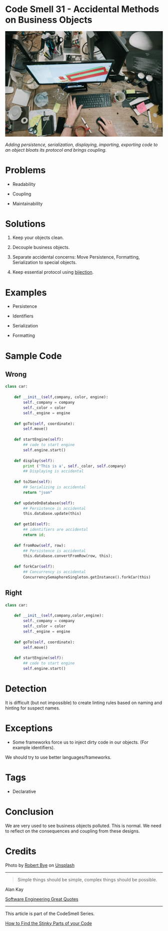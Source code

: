 # Code Smell 31 - Accidental Methods on Business Objects

![Code Smell 31 - Accidental Methods on Business Objects](Code%20Smell%2031%20-%20Accidental%20Methods%20on%20Business%20Objects.jpg)

*Adding persistence, serialization, displaying, importing, exporting code to an object bloats its protocol and brings coupling.*

# Problems

- Readability

- Coupling

- Maintainability

# Solutions

1. Keep your objects clean.

2. Decouple business objects.

3. Separate accidental concerns: Move Persistence, Formatting, Serialization to special objects.

4. Keep essential protocol using [bijection](https://github.com/mcsee/Software-Design-Articles/tree/main/Articles/Theory/The%20One%20and%20Only%20Software%20Design%20Principle/readme.md).

# Examples

- Persistence

- Identifiers

- Serialization

- Formatting

# Sample Code

## Wrong

[Gist Url]: # (https://gist.github.com/mcsee/11c5f7da7d9c54a05456102e128d010d)
```python
class car:

    def __init__(self,company, color, engine):
        self._company = company
        self._color = color 
        self._engine = engine
    
    def goTo(self, coordinate):        
        self.move()
        
    def startEngine(self):
        ## code to start engine
        self.engine.start()
    
    def display(self):
        print ('This is a', self._color, self.company)
        ## Displaying is accidental
        
    def toJSon(self):
        ## Serializing is accidental
        return "json"
        
    def updateOnDatabase(self):
        ## Persistence is accidental
        this.database.update(this)
        
    def getId(self):
        ## identifiers are accidental
        return id;
        
    def fromRow(self, row):
        ## Persistence is accidental
        this.database.convertFromRow(row, this);
        
    def forkCar(self):
        ## Concurrency is accidental
        ConcurrencySemaphoreSingleton.getInstance().forkCar(this)
```

## Right

[Gist Url]: # (https://gist.github.com/mcsee/47847ea77875bb6f6e5e1cba2e914b05)
```python
class car:

    def __init__(self,company,color,engine):
        self._company = company
        self._color = color 
        self._engine = engine
    
    def goTo(self, coordinate):        
        self.move()
        
    def startEngine(self):
        ## code to start engine
        self.engine.start() 
```

# Detection

It is difficult (but not impossible) to create linting rules based on naming and hinting for suspect names.

# Exceptions

- Some frameworks force us to inject dirty code in our objects. (For example identifiers).

We should try to use better languages/frameworks.

# Tags

- Declarative

# Conclusion

We are very used to see business objects polluted. This is normal. We need to reflect on the consequences and coupling from these designs.


# Credits

Photo by [Robert Bye](https://unsplash.com/@robertbye) on [Unsplash](https://unsplash.com/s/photos/mess)</span>

* * *

> Simple things should be simple, complex things should be possible.

Alan Kay

[Software Engineering Great Quotes](https://github.com/mcsee/Software-Design-Articles/tree/main/Articles/Quotes/Software%20Engineering%20Great%20Quotes/readme.md)

* * *

This article is part of the CodeSmell Series.

[How to Find the Stinky Parts of your Code](https://github.com/mcsee/Software-Design-Articles/tree/main/Articles/Code%20Smells/How%20to%20Find%20the%20Stinky%20parts%20of%20your%20Code/readme.md)